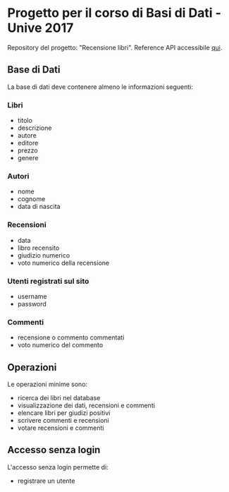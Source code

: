 # Progetto per il corso di Basi di Dati - Unive 2017

Repository del progetto: "Recensione libri". Reference API accessibile [qui](https://deliberaligiacomo.github.io/bd2017/index.html).

## Base di Dati

La base di dati deve contenere almeno le informazioni seguenti:

 ### Libri
 - titolo
 - descrizione
 - autore 
 - editore 
 - prezzo 
 - genere
 
 ### Autori
 - nome
 - cognome
 - data di nascita
 
 ### Recensioni
 - data
 - libro recensito
 - giudizio numerico
 - voto numerico della recensione
 
 ### Utenti registrati sul sito
 - username
 - password
 
 ### Commenti
 - recensione o commento commentati
 - voto numerico del commento
 
## Operazioni
Le operazioni minime sono:
- ricerca dei libri nel database
- visualizzazione dei dati, recensioni e commenti
- elencare libri per giudizi positivi
- scrivere commenti e recensioni
- votare recensioni e commenti

## Accesso senza login
L'accesso senza login permette di:
- registrare un utente 
